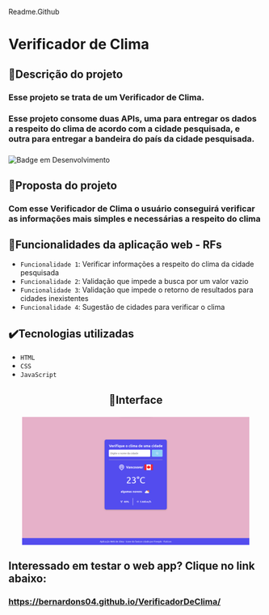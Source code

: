 Readme.Github

# Verificador de Clima

## 📱Descrição do projeto

### Esse projeto se trata de um Verificador de Clima.

### Esse projeto consome duas APIs, uma para entregar os dados a respeito do clima de acordo com a cidade pesquisada, e outra para entregar a bandeira do país da cidade pesquisada.

### 

![Badge em Desenvolvimento](http://img.shields.io/static/v1?label=STATUS&message=EM%20DESENVOLVIMENTO&color=GREEN&style=for-the-badge)

## 🎯Proposta do projeto

### Com esse Verificador de Clima o usuário conseguirá verificar as informações mais simples e necessárias a respeito do clima

## 🔨Funcionalidades da aplicação web - RFs

- `Funcionalidade 1`: Verificar informações a respeito do clima da cidade pesquisada
- `Funcionalidade 2`: Validação que impede a busca por um valor vazio
- `Funcionalidade 3`: Validação que impede o retorno de resultados para cidades inexistentes
- `Funcionalidade 4`: Sugestão de cidades para verificar o clima

## ✔️Tecnologias utilizadas

- `HTML`
- `CSS`
- `JavaScript`

## <p align="center">📱Interface</p>

<p align="center">
<img src="/imagens/interfaceVerificadorClima.png" width="450px" align="center">
</p>

## Interessado em testar o web app? Clique no link abaixo:
### https://bernardons04.github.io/VerificadorDeClima/
